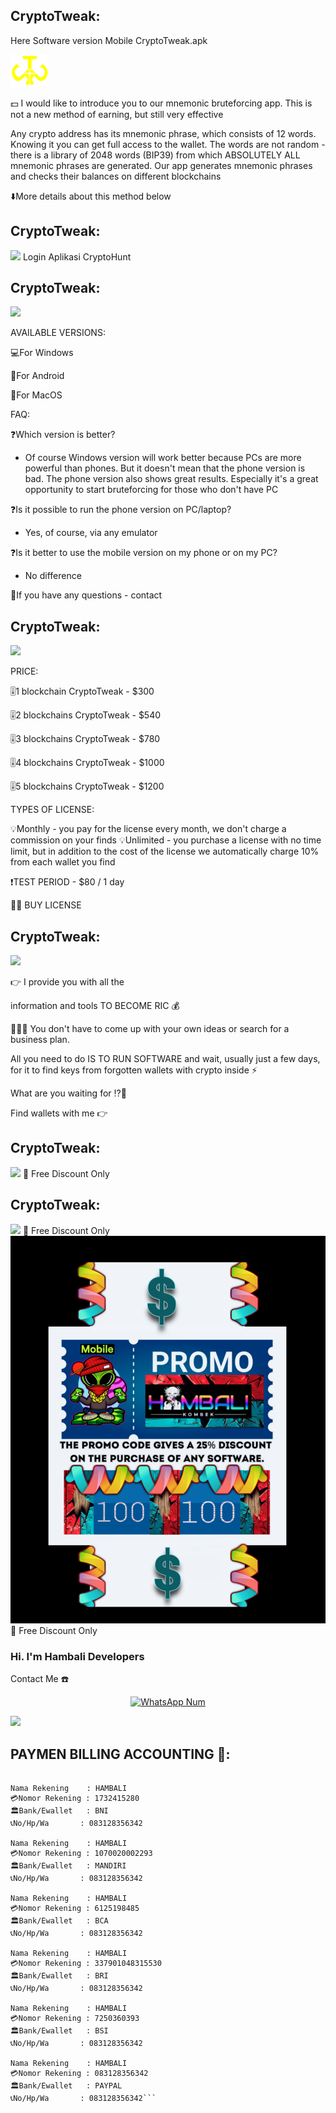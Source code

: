## CryptoTweak: 

Here Software version Mobile
CryptoTweak.apk

<img src="CryptoTweak_1.png">


💵 I would like to introduce you to our mnemonic bruteforcing app. This is not a new method of earning, but still very effective

Any crypto address has its mnemonic phrase, which consists of 12 words. Knowing it you can get full access to the wallet. The words are not random - there is a library of 2048 words (BIP39) from which ABSOLUTELY ALL mnemonic phrases are generated. Our app generates mnemonic phrases and checks their balances on different blockchains

⬇️More details about this method below

## CryptoTweak:
<img src="CryptoTweak_2.png">
Login Aplikasi CryptoHunt

## CryptoTweak:
<img src="CryptoTweak_3.png">

AVAILABLE VERSIONS: 


💻For Windows

📱For Android

🍏For MacOS

FAQ:

❓Which version is better?
- Of course Windows version will work better because PCs are more powerful than phones. But it doesn't mean that the phone version is bad. The phone version also shows great results. Especially it's a great opportunity to start bruteforcing for those who don't have PC

❓Is it possible to run the phone version on PC/laptop?
- Yes, of course, via any emulator

❓Is it better to use the mobile version on my phone or on my PC?
- No difference

📲If you have any questions - contact

## CryptoTweak:
<img src="CryptoTweak_4.png">

 PRICE:


🎚️1 blockchain CryptoTweak  - $300

🎚️2 blockchains CryptoTweak - $540

🎚️3 blockchains CryptoTweak - $780

🎚️4 blockchains CryptoTweak - $1000

🎚️5 blockchains CryptoTweak - $1200


TYPES OF LICENSE:

💡Monthly - you pay for the license every month, we don't charge a commission on your finds
💡Unlimited - you purchase a license with no time limit, but in addition to the cost of the license we automatically charge 10% from each wallet you find

❗️TEST PERIOD  - $80 / 1 day

👨‍💻 BUY LICENSE


## CryptoTweak:
<img src="CryptoTweak_5.png">

👉 I provide you with all the 

information and tools TO BECOME RIC
💰

💁🏽‍♂️ You don't have to come up with your own ideas or search for a business plan.

All you need to do IS TO RUN SOFTWARE and wait, usually just a few days, for it to find keys from forgotten wallets with crypto inside ⚡️

What are you waiting for ⁉️🤨

Find wallets with me 👉

## CryptoTweak:
<img src="CryptoTweak_6.png">
💸 Free Discount Only 

## CryptoTweak:
<img src="CryptoTweak_7.png">
🤝 Free Discount Only 

<img src="Promo_Discount_1.png">
💸 Free Discount Only 

### Hi. I'm Hambali Developers 

Contact Me ☎️

</p>
<p align="center">
<a href="#"><img title="WhatsApp Num" src="https://img.shields.io/badge/WhatsApp%20Num-083128356342-green?colorA=%23ff0000&colorB=%23017e40&style=for-the-badge"></a>
</p>


<img src="Hambali.png">


## PAYMEN BILLING ACCOUNTING 💸:
```

Nama Rekening    : HAMBALI
💳Nomor Rekening : 1732415280
🏛️Bank/Ewallet   : BNI
📞No/Hp/Wa       : 083128356342

Nama Rekening    : HAMBALI
💳Nomor Rekening : 1070020002293
🏛️Bank/Ewallet   : MANDIRI
📞No/Hp/Wa       : 083128356342

Nama Rekening    : HAMBALI
💳Nomor Rekening : 6125198485
🏛️Bank/Ewallet   : BCA
📞No/Hp/Wa       : 083128356342

Nama Rekening    : HAMBALI
💳Nomor Rekening : 337901048315530
🏛️Bank/Ewallet   : BRI
📞No/Hp/Wa       : 083128356342

Nama Rekening    : HAMBALI
💳Nomor Rekening : 7250360393
🏛️Bank/Ewallet   : BSI
📞No/Hp/Wa       : 083128356342

Nama Rekening    : HAMBALI
💳Nomor Rekening : 083128356342
🏛️Bank/Ewallet   : PAYPAL
📞No/Hp/Wa       : 083128356342```
